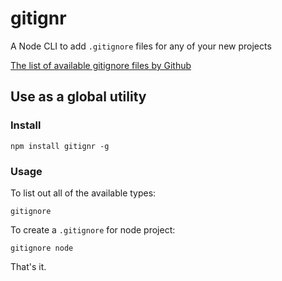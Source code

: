 # gitignr

A Node CLI to add `.gitignore` files for any of your new projects

[The list of available gitignore files by Github](https://github.com/github/gitignore)

## Use as a global utility

### Install

    npm install gitignr -g
 

### Usage

To list out all of the available types:

    gitignore

To create a `.gitignore` for node project:

    gitignore node

That's it.
